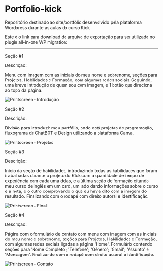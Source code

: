 # Portfolio-kick
Repositório destinado ao site/portfólio desenvolvido pela plataforma Wordpress durante as aulas do curso Kick

Este é o link para download do arquivo de exportação para ser utilizado no plugin all-in-one WP migration:

---------------------------------------------------------------------------------------------------------


Seção #1

Descrição: 

Menu com imagem com as iniciais do meu nome e sobrenome, seções para Projetos, Habilidades e Formação, com algumas redes sociais. Seguindo, uma breve introdução de quem sou com imagem, e 1 botão que direciona ao topo da página.

![Printscreen - Introdução](https://user-images.githubusercontent.com/87778480/146100810-514a8250-7c66-44fe-94b5-33904641550e.png)



Seção #2

Descrição: 

Divisão para introduzir meu portfólio, onde está projetos de programação, fluxograma de ChatBOT e Design utilizando a plataforma Canva.

![Printscreen - Projetos](https://user-images.githubusercontent.com/87778480/146100961-6ba33896-b12d-4543-917c-108aa3a8ba80.png)



Seção #3

Descrição: 

Início da seção de habilidades, introduzindo todas as habilidades que foram trabalhadas durante o projeto do Kick com a quantidade de tempo de experiência com cada uma delas, e a última seção de formação citando meu curso de inglês em um card, um lado dando informações sobre o curso e a nota, e o outro comprovando o que eu havia dito com a imagem do resultado. Finalizando com o rodapé com direito autoral e identificação.

![Printscreen - Final](https://user-images.githubusercontent.com/87778480/144910756-776ac291-d395-42ad-8835-1945295ea597.png)



Seção #4

Descrição:

Página com o formulário de contato com menu com imagem com as iniciais do meu nome e sobrenome, seções para Projetos, Habilidades e Formação, com algumas redes sociais ligadas a página 'Home'. Formulário contendo seções para 'Nome Completo'; 'Telefone'; 'Gênero'; 'Gmail'; 'Assunto' e 'Mensagem'. Finalizando com o rodapé com direito autoral e identificação.

![Printscreen - Contato](https://user-images.githubusercontent.com/87778480/146102294-304e57b9-e970-4a36-bd58-620a207b9a0f.png)
